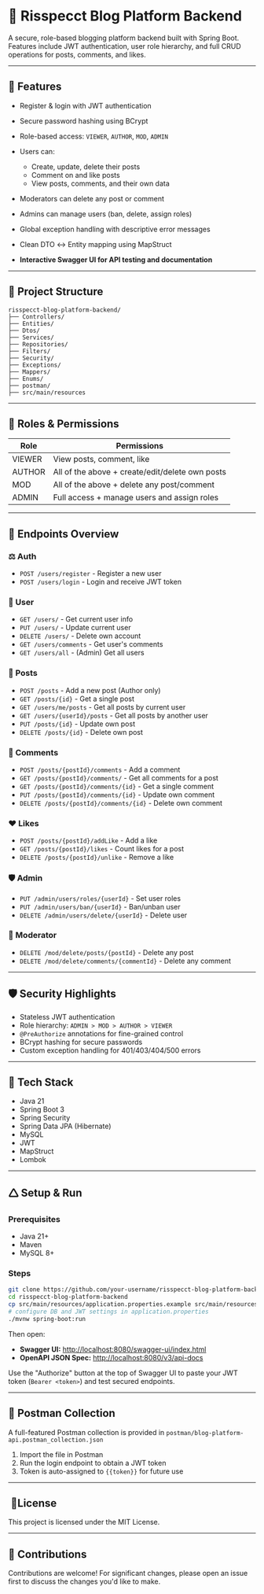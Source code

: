 # 📝 Risspecct Blog Platform Backend

A secure, role-based blogging platform backend built with Spring Boot. Features include JWT authentication, user role hierarchy, and full CRUD operations for posts, comments, and likes.

---

## 🚀 Features

* Register & login with JWT authentication
* Secure password hashing using BCrypt
* Role-based access: `VIEWER`, `AUTHOR`, `MOD`, `ADMIN`
* Users can:

  * Create, update, delete their posts
  * Comment on and like posts
  * View posts, comments, and their own data
* Moderators can delete any post or comment
* Admins can manage users (ban, delete, assign roles)
* Global exception handling with descriptive error messages
* Clean DTO ↔ Entity mapping using MapStruct
* **Interactive Swagger UI for API testing and documentation**

---

## 📁 Project Structure

```
risspecct-blog-platform-backend/
├── Controllers/
├── Entities/
├── Dtos/
├── Services/
├── Repositories/
├── Filters/
├── Security/
├── Exceptions/
├── Mappers/
├── Enums/
├── postman/
├── src/main/resources
```

---

## 🔐 Roles & Permissions

| Role   | Permissions                                     |
| ------ | ----------------------------------------------- |
| VIEWER | View posts, comment, like                       |
| AUTHOR | All of the above + create/edit/delete own posts |
| MOD    | All of the above + delete any post/comment      |
| ADMIN  | Full access + manage users and assign roles     |

---

## 🔧 Endpoints Overview

### ⚖️ Auth

* `POST /users/register` - Register a new user
* `POST /users/login` - Login and receive JWT token

### 👤 User

* `GET /users/` - Get current user info
* `PUT /users/` - Update current user
* `DELETE /users/` - Delete own account
* `GET /users/comments` - Get user's comments
* `GET /users/all` - (Admin) Get all users

### 📄 Posts

* `POST /posts` - Add a new post (Author only)
* `GET /posts/{id}` - Get a single post
* `GET /users/me/posts` - Get all posts by current user
* `GET /users/{userId}/posts` - Get all posts by another user
* `PUT /posts/{id}` - Update own post
* `DELETE /posts/{id}` - Delete own post

### 💬 Comments

* `POST /posts/{postId}/comments` - Add a comment
* `GET /posts/{postId}/comments/` - Get all comments for a post
* `GET /posts/{postId}/comments/{id}` - Get a single comment
* `PUT /posts/{postId}/comments/{id}` - Update own comment
* `DELETE /posts/{postId}/comments/{id}` - Delete own comment

### ❤️ Likes

* `POST /posts/{postId}/addLike` - Add a like
* `GET /posts/{postId}/likes` - Count likes for a post
* `DELETE /posts/{postId}/unlike` - Remove a like

### 🛡️ Admin

* `PUT /admin/users/roles/{userId}` - Set user roles
* `PUT /admin/users/ban/{userId}` - Ban/unban user
* `DELETE /admin/users/delete/{userId}` - Delete user

### 🧰 Moderator

* `DELETE /mod/delete/posts/{postId}` - Delete any post
* `DELETE /mod/delete/comments/{commentId}` - Delete any comment

---

## 🛡️ Security Highlights

* Stateless JWT authentication
* Role hierarchy: `ADMIN > MOD > AUTHOR > VIEWER`
* `@PreAuthorize` annotations for fine-grained control
* BCrypt hashing for secure passwords
* Custom exception handling for 401/403/404/500 errors

---

## 🌱 Tech Stack

* Java 21
* Spring Boot 3
* Spring Security
* Spring Data JPA (Hibernate)
* MySQL
* JWT
* MapStruct
* Lombok

---

## 🛆 Setup & Run

### Prerequisites

* Java 21+
* Maven
* MySQL 8+

### Steps

```bash
git clone https://github.com/your-username/risspecct-blog-platform-backend.git
cd risspecct-blog-platform-backend
cp src/main/resources/application.properties.example src/main/resources/application.properties
# configure DB and JWT settings in application.properties
./mvnw spring-boot:run
```

Then open:

* **Swagger UI:** [http://localhost:8080/swagger-ui/index.html](http://localhost:8080/swagger-ui/index.html)
* **OpenAPI JSON Spec:** [http://localhost:8080/v3/api-docs](http://localhost:8080/v3/api-docs)

Use the "Authorize" button at the top of Swagger UI to paste your JWT token (`Bearer <token>`) and test secured endpoints.

---

## 🔮 Postman Collection

A full-featured Postman collection is provided in `postman/blog-platform-api.postman_collection.json`

1. Import the file in Postman
2. Run the login endpoint to obtain a JWT token
3. Token is auto-assigned to `{{token}}` for future use

---

##  📃License

This project is licensed under the MIT License.

---

## 🤝 Contributions

Contributions are welcome! For significant changes, please open an issue first to discuss the changes you'd like to make.
